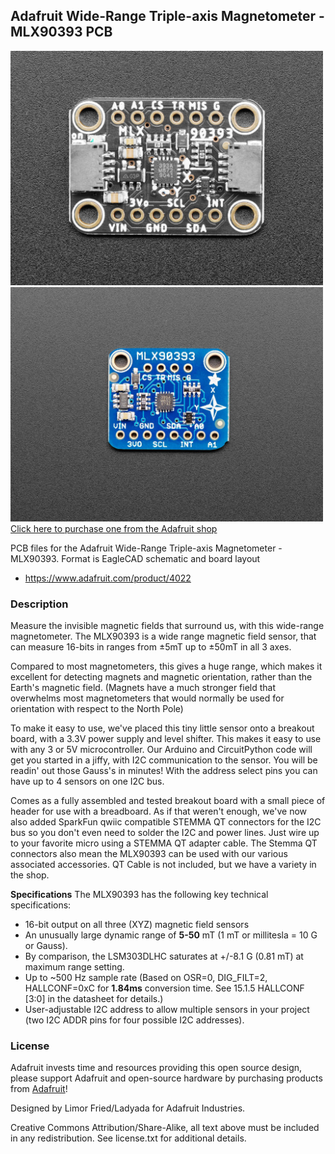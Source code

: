 ## Adafruit Wide-Range Triple-axis Magnetometer - MLX90393 PCB

<a href="http://www.adafruit.com/products/4022"><img src="assets/4022-QT.jpg?raw=true" width="500px"><br/>
<a href="http://www.adafruit.com/products/4022"><img src="assets/4022.jpg?raw=true" width="500px"><br/>
Click here to purchase one from the Adafruit shop</a>

PCB files for the Adafruit Wide-Range Triple-axis Magnetometer - MLX90393. Format is EagleCAD schematic and board layout
* https://www.adafruit.com/product/4022

### Description

Measure the invisible magnetic fields that surround us, with this wide-range magnetometer. The MLX90393 is a wide range magnetic field sensor, that can measure 16-bits in ranges from ±5mT up to ±50mT in all 3 axes.

Compared to most magnetometers, this gives a huge range, which makes it excellent for detecting magnets and magnetic orientation, rather than the Earth's magnetic field. (Magnets have a much stronger field that overwhelms most magnetometers that would normally be used for orientation with respect to the North Pole)

To make it easy to use, we've placed this tiny little sensor onto a breakout board, with a 3.3V power supply and level shifter. This makes it easy to use with any 3 or 5V microcontroller. Our Arduino and CircuitPython code will get you started in a jiffy, with I2C communication to the sensor. You will be readin' out those Gauss's in minutes! With the address select pins you can have up to 4 sensors on one I2C bus.

Comes as a fully assembled and tested breakout board with a small piece of header for use with a breadboard. As if that weren't enough, we've now also added SparkFun qwiic compatible STEMMA QT connectors for the I2C bus so you don't even need to solder the I2C and power lines. Just wire up to your favorite micro using a STEMMA QT adapter cable. The Stemma QT connectors also mean the MLX90393 can be used with our various associated accessories. QT Cable is not included, but we have a variety in the shop.

**Specifications**
The MLX90393 has the following key technical specifications:

 * 16-bit output on all three (XYZ) magnetic field sensors
 * An unusually large dynamic range of **5-50** mT (1 mT or millitesla = 10 G or Gauss).
 * By comparison, the LSM303DLHC saturates at +/-8.1 G (0.81 mT) at maximum range setting.
 * Up to ~500 Hz sample rate (Based on OSR=0, DIG_FILT=2, HALLCONF=0xC for **1.84ms** conversion time. See 15.1.5 HALLCONF [3:0] in the datasheet for details.)
 * User-adjustable I2C address to allow multiple sensors in your project (two I2C ADDR pins for four possible I2C addresses).

### License

Adafruit invests time and resources providing this open source design, please support Adafruit and open-source hardware by purchasing products from [Adafruit](https://www.adafruit.com)!

Designed by Limor Fried/Ladyada for Adafruit Industries.

Creative Commons Attribution/Share-Alike, all text above must be included in any redistribution. See license.txt for additional details.
